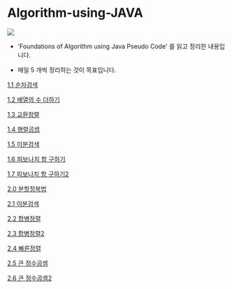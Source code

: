 # Algorithm-using-JAVA

<img src="https://images-na.ssl-images-amazon.com/images/I/51EQXX4GW7L._SX356_BO1,204,203,200_.jpg">

* 'Foundations of Algorithm using Java Pseudo Code' 를 읽고 정리한 내용입니다.

* 매일 5 개씩 정리하는 것이 목표입니다.

[1.1 순차검색](https://github.com/wschoi8640/Algorithm-using-JAVA/blob/master/%EC%95%8C%EA%B3%A0%EB%A6%AC%EC%A6%98/%EC%88%9C%EC%B0%A8%EA%B2%80%EC%83%89.md)

[1.2 배열의 수 더하기](https://github.com/wschoi8640/Algorithm-using-JAVA/blob/master/%EC%95%8C%EA%B3%A0%EB%A6%AC%EC%A6%98/%EB%B0%B0%EC%97%B4%EC%9D%98%20%EC%88%98%20%EB%8D%94%ED%95%98%EA%B8%B0.md)

[1.3 교환정렬](https://github.com/wschoi8640/Algorithm-using-JAVA/blob/master/%EC%95%8C%EA%B3%A0%EB%A6%AC%EC%A6%98/%EA%B5%90%ED%99%98%EC%A0%95%EB%A0%AC.md)

[1.4 행렬곱셉](https://github.com/wschoi8640/Algorithm-using-JAVA/blob/master/%EC%95%8C%EA%B3%A0%EB%A6%AC%EC%A6%98/%ED%96%89%EB%A0%AC%EA%B3%B1%EC%85%88.md)

[1.5 이분검색](https://github.com/wschoi8640/Algorithm-using-JAVA/blob/master/%EC%95%8C%EA%B3%A0%EB%A6%AC%EC%A6%98/%EC%9D%B4%EB%B6%84%EA%B2%80%EC%83%89.md)

[1.6 피보나치 항 구하기](https://github.com/wschoi8640/Algorithm-using-JAVA/blob/master/%EC%95%8C%EA%B3%A0%EB%A6%AC%EC%A6%98/%ED%94%BC%EB%B3%B4%EB%82%98%EC%B9%98%20%ED%95%AD%20%EA%B5%AC%ED%95%98%EA%B8%B0.md)

[1.7 피보나치 항 구하기2](https://github.com/wschoi8640/Algorithm-using-JAVA/blob/master/%EC%95%8C%EA%B3%A0%EB%A6%AC%EC%A6%98/%ED%94%BC%EB%B3%B4%EB%82%98%EC%B9%98%20%ED%95%AD%20%EA%B5%AC%ED%95%98%EA%B8%B02.md)

[2.0 분할정복법](https://github.com/wschoi8640/Algorithm-using-JAVA/blob/master/%EB%B6%84%ED%95%A0%EC%A0%95%EB%B3%B5%EB%B2%95/%EB%B6%84%ED%95%A0%EC%A0%95%EB%B3%B5%EB%B2%95.md)

[2.1 이분검색](https://github.com/wschoi8640/Algorithm-using-JAVA/blob/master/%EB%B6%84%ED%95%A0%EC%A0%95%EB%B3%B5%EB%B2%95/%EC%9D%B4%EB%B6%84%EA%B2%80%EC%83%89.md)

[2.2 합병정렬](https://github.com/wschoi8640/Algorithm-using-JAVA/blob/master/%EB%B6%84%ED%95%A0%EC%A0%95%EB%B3%B5%EB%B2%95/%ED%95%A9%EB%B3%91%EC%A0%95%EB%A0%AC.md)

[2.3 합병정렬2](https://github.com/wschoi8640/Algorithm-using-JAVA/blob/master/%EB%B6%84%ED%95%A0%EC%A0%95%EB%B3%B5%EB%B2%95/%ED%95%A9%EB%B3%91%EC%A0%95%EB%A0%AC2.md)

[2.4 빠른정렬](https://github.com/wschoi8640/Algorithm-using-JAVA/blob/master/%EB%B6%84%ED%95%A0%EC%A0%95%EB%B3%B5%EB%B2%95/%EB%B9%A0%EB%A5%B8%EC%A0%95%EB%A0%AC.md)

[2.5 큰 정수곱셈](https://github.com/wschoi8640/Algorithm-using-JAVA/blob/master/%EB%B6%84%ED%95%A0%EC%A0%95%EB%B3%B5%EB%B2%95/%ED%81%B0%20%EC%A0%95%EC%88%98%EA%B3%B1%EC%85%88.md)

[2.6 큰 정수곱셈2](https://github.com/wschoi8640/Algorithm-using-JAVA/blob/master/%EB%B6%84%ED%95%A0%EC%A0%95%EB%B3%B5%EB%B2%95/%ED%81%B0%20%EC%A0%95%EC%88%98%EA%B3%B1%EC%85%882.md)
